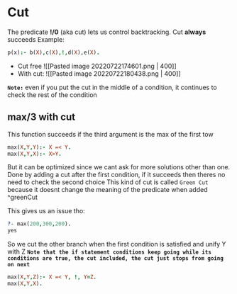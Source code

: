 # Cut
The predicate **!/0** (aka cut) lets us control backtracking. Cut **always** succeeds 
Example:
```prolog
p(x):- b(X),c(X),!,d(X),e(X).
```
- Cut free
	![[Pasted image 20220722174601.png | 400]]
- With cut:
	![[Pasted image 20220722180438.png | 400]]

**`Note:`** even if you put the cut in the middle of a condition, it continues to check the rest of the condition

## max/3 with cut
This function succeeds if the third argument is the max of the first tow
```prolog
max(X,Y,Y):- X =< Y.
max(X,Y,X):- X>Y.
```
But it can be optimized since we cant ask for more solutions other than one.
Done by adding a cut after the first condition, if it succeeds then theres no need to check the second choice
This kind of cut is called `Green Cut` because it doesnt change the meaning of the predicate when added ^greenCut

This gives us an issue tho:
```prolog
?- max(200,300,200).
yes
```

So we cut the other branch when the first condition is satisfied and unify Y with Z
**`Note that the if statement conditions keep going while its conditions are true, the cut included, the cut just stops from going on next`**
```prolog
max(X,Y,Z):- X =< Y, !, Y=Z.
max(X,Y,X).
```